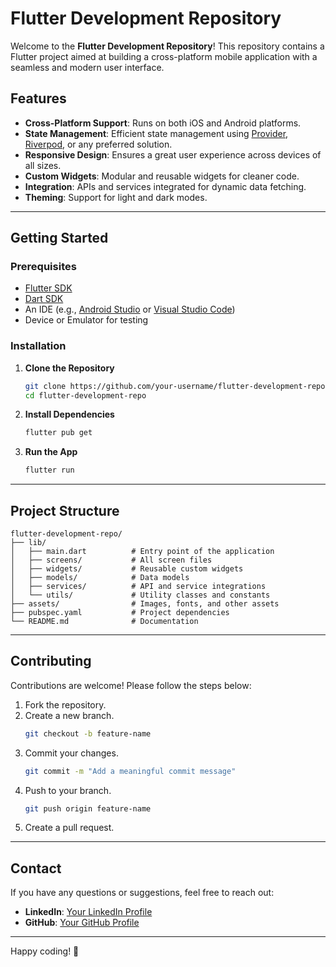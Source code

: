 # Flutter Development Repository

Welcome to the **Flutter Development Repository**! This repository contains a Flutter project aimed at building a cross-platform mobile application with a seamless and modern user interface.

## Features

- **Cross-Platform Support**: Runs on both iOS and Android platforms.
- **State Management**: Efficient state management using [Provider](https://pub.dev/packages/provider), [Riverpod](https://pub.dev/packages/riverpod), or any preferred solution.
- **Responsive Design**: Ensures a great user experience across devices of all sizes.
- **Custom Widgets**: Modular and reusable widgets for cleaner code.
- **Integration**: APIs and services integrated for dynamic data fetching.
- **Theming**: Support for light and dark modes.

---

## Getting Started

### Prerequisites

- [Flutter SDK](https://flutter.dev/docs/get-started/install)
- [Dart SDK](https://dart.dev/get-dart)
- An IDE (e.g., [Android Studio](https://developer.android.com/studio) or [Visual Studio Code](https://code.visualstudio.com/))
- Device or Emulator for testing

### Installation

1. **Clone the Repository**
   ```bash
   git clone https://github.com/your-username/flutter-development-repo.git
   cd flutter-development-repo
   ```

2. **Install Dependencies**
   ```bash
   flutter pub get
   ```

3. **Run the App**
   ```bash
   flutter run
   ```

---

## Project Structure

```plaintext
flutter-development-repo/
├── lib/
│   ├── main.dart          # Entry point of the application
│   ├── screens/           # All screen files
│   ├── widgets/           # Reusable custom widgets
│   ├── models/            # Data models
│   ├── services/          # API and service integrations
│   └── utils/             # Utility classes and constants
├── assets/                # Images, fonts, and other assets
├── pubspec.yaml           # Project dependencies
└── README.md              # Documentation
```

---


## Contributing

Contributions are welcome! Please follow the steps below:

1. Fork the repository.
2. Create a new branch.
   ```bash
   git checkout -b feature-name
   ```
3. Commit your changes.
   ```bash
   git commit -m "Add a meaningful commit message"
   ```
4. Push to your branch.
   ```bash
   git push origin feature-name
   ```
5. Create a pull request.

---

## Contact

If you have any questions or suggestions, feel free to reach out:

- **LinkedIn**: [Your LinkedIn Profile](https://linkedin.com/in/muhammadzuhaab)
- **GitHub**: [Your GitHub Profile](https://github.com/muhammadzuhaab)

---

Happy coding! 🎉
